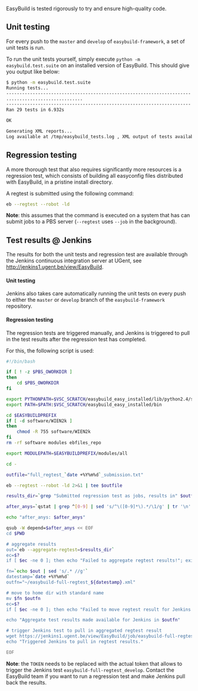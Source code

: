 EasyBuild is tested rigorously to try and ensure high-quality code.

## Unit testing

For every push to the `master` and `develop` of `easybuild-framework`, a set of unit tests is run.

To run the unit tests yourself, simply execute `python -m easybuild.test.suite` on an installed version of EasyBuild. This should give you output like below:

```bash
$ python -m easybuild.test.suite
Running tests...
----------------------------------------------------------------------
.............................
----------------------------------------------------------------------
Ran 29 tests in 6.932s

OK

Generating XML reports...
Log available at /tmp/easybuild_tests.log , XML output of tests available in test-reports directory
```

## Regression testing

A more thorough test that also requires significantly more resources is a regression test, which consists of building all easyconfig files distributed with EasyBuild, in a pristine install directory.

A regtest is submitted using the following command:

```bash
eb --regtest --robot -ld
```

**Note**: this assumes that the command is executed on a system that has can submit jobs to a PBS server (`--regtest` uses `--job` in the background).

## Test results @ Jenkins

The results for both the unit tests and regression test are available through the Jenkins continuous integration server at UGent, see http://jenkins1.ugent.be/view/EasyBuild.

#### Unit testing

Jenkins also takes care automatically running the unit tests on every push to either the `master` or `develop` branch of the `easybuild-framework` repository.

#### Regression testing

The regression tests are triggered manually, and Jenkins is triggered to pull in the test results after the regression test has completed.

For this, the following script is used:

```bash
#!/bin/bash

if [ ! -z $PBS_OWORKDIR ]
then
    cd $PBS_OWORKDIR
fi

export PYTHONPATH=$VSC_SCRATCH/easybuild_easy_installed/lib/python2.4/site-packages
export PATH=$PATH:$VSC_SCRATCH/easybuild_easy_installed/bin

cd $EASYBUILDPREFIX
if [ -d software/WIEN2k ]
then
    chmod -R 755 software/WIEN2k
fi
rm -rf software modules ebfiles_repo

export MODULEPATH=$EASYBUILDPREFIX/modules/all

cd -

outfile="full_regtest_`date +%Y%m%d`_submission.txt"

eb --regtest --robot -ld 2>&1 | tee $outfile

results_dir=`grep "Submitted regression test as jobs, results in" $outfile | tail -1 | sed 's@.*/@@g'`

after_anys=`qstat | grep ^[0-9] | sed 's/^\([0-9]*\).*/\1/g' | tr '\n' ':' | sed 's/^/afterany:/g'`

echo "after_anys: $after_anys"

qsub -W depend=$after_anys << EOF
cd $PWD

# aggregate results
out=`eb --aggregate-regtest=$results_dir`
ec=$?
if [ $ec -ne 0 ]; then echo "Failed to aggregate regtest results!"; exit $ec; fi

fn=`echo $out | sed 's/.* //g'`
datestamp=`date +%Y%m%d`
outfn="~/easybuild-full-regtest_${datestamp}.xml"

# move to home dir with standard name
mv $fn $outfn
ec=$?
if [ $ec -ne 0 ]; then echo "Failed to move regtest result for Jenkins!"; exit $ec; fi

echo "Aggregate test results made available for Jenkins in $outfn"

# trigger Jenkins test to pull in aggregated regtest result
wget https://jenkins1.ugent.be/view/EasyBuild/job/easybuild-full-regtest_develop/build?token=TOKEN &> /dev/null
echo "Triggered Jenkins to pull in regtest results."

EOF
```

**Note**: the `TOKEN` needs to be replaced with the actual token that allows to trigger the Jenkins test `easybuild-full-regtest_develop`. Contact the EasyBuild team if you want to run a regression test and make Jenkins pull back the results.